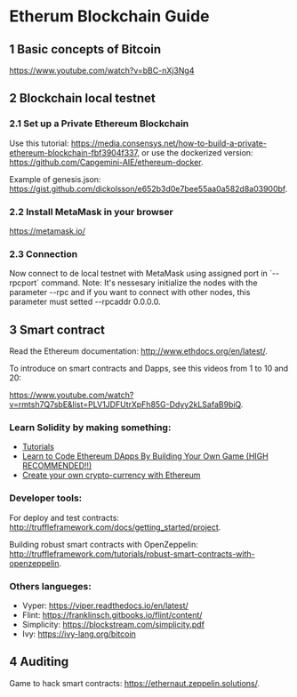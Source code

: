 # Etherum Blockchain Guide

## 1 Basic concepts of Bitcoin

<https://www.youtube.com/watch?v=bBC-nXj3Ng4>

## 2 Blockchain local testnet

### 2.1 Set up a Private Ethereum Blockchain

Use this tutorial: <https://media.consensys.net/how-to-build-a-private-ethereum-blockchain-fbf3904f337>,
or use the dockerized version: <https://github.com/Capgemini-AIE/ethereum-docker>.

Example of genesis.json: <https://gist.github.com/dickolsson/e652b3d0e7bee55aa0a582d8a03900bf>.

### 2.2 Install MetaMask in your browser

<https://metamask.io/>


### 2.3 Connection

Now connect to de local testnet with MetaMask using assigned port in ´--rpcport´ command.
Note: It's nessesary initialize the nodes with the parameter --rpc and if you want to
connect with other nodes, this parameter must setted --rpcaddr 0.0.0.0.

## 3 Smart contract

Read the Ethereum documentation: <http://www.ethdocs.org/en/latest/>.

To introduce on smart contracts and Dapps, see this videos from 1 to 10 and 20:

<https://www.youtube.com/watch?v=rmtsh7Q7sbE&list=PLV1JDFUtrXpFh85G-Ddyy2kLSafaB9biQ>.

### Learn Solidity by making something:
- [Tutorials](https://blockgeeks.com/guides/solidity/)
- [Learn to Code Ethereum DApps By Building Your Own Game (HIGH RECOMMENDED!!)](https://cryptozombies.io/)
- [Create your own crypto-currency with Ethereum](https://www.ethereum.org/token)

### Developer tools:
For deploy and test contracts: <http://truffleframework.com/docs/getting_started/project>.

Building robust smart contracts with OpenZeppelin: <http://truffleframework.com/tutorials/robust-smart-contracts-with-openzeppelin>.

### Others langueges:
- Vyper: <https://viper.readthedocs.io/en/latest/>
- Flint: <https://franklinsch.gitbooks.io/flint/content/>
- Simplicity: <https://blockstream.com/simplicity.pdf>
- Ivy: <https://ivy-lang.org/bitcoin>

## 4 Auditing

Game to hack smart contracts: <https://ethernaut.zeppelin.solutions/>.
